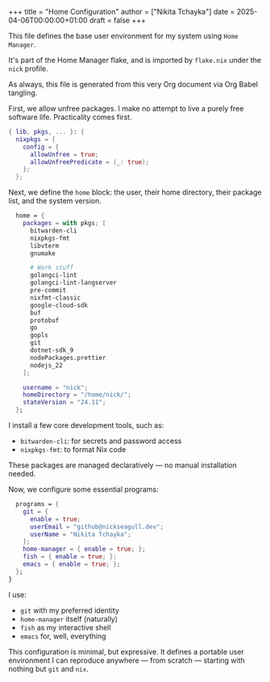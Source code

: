 +++
title = "Home Configuration"
author = ["Nikita Tchayka"]
date = 2025-04-06T00:00:00+01:00
draft = false
+++

This file defines the base user environment for my system using `Home Manager`.

It's part of the Home Manager flake, and is imported by `flake.nix` under the `nick` profile.

As always, this file is generated from this very Org document via Org Babel tangling.

First, we allow unfree packages. I make no attempt to live a purely free software life. Practicality comes first.

```nix
{ lib, pkgs, ... }: {
  nixpkgs = {
    config = {
      allowUnfree = true;
      allowUnfreePredicate = (_: true);
    };
  };
```

Next, we define the `home` block: the user, their home directory, their package list, and the system version.

```nix
  home = {
    packages = with pkgs; [
      bitwarden-cli
      nixpkgs-fmt
      libvterm
      gnumake

      # Work stuff
      golangci-lint
      golangci-lint-langserver
      pre-commit
      nixfmt-classic
      google-cloud-sdk
      buf
      protobuf
      go
      gopls
      git
      dotnet-sdk_9
      nodePackages.prettier
      nodejs_22
    ];

    username = "nick";
    homeDirectory = "/home/nick/";
    stateVersion = "24.11";
  };
```

I install a few core development tools, such as:

-   `bitwarden-cli`: for secrets and password access
-   `nixpkgs-fmt`: to format Nix code

These packages are managed declaratively — no manual installation needed.

Now, we configure some essential programs:

```nix
  programs = {
    git = {
      enable = true;
      userEmail = "github@nickseagull.dev";
      userName = "Nikita Tchayka";
    };
    home-manager = { enable = true; };
    fish = { enable = true; };
    emacs = { enable = true; };
  };
}
```

I use:

-   `git` with my preferred identity
-   `home-manager` itself (naturally)
-   `fish` as my interactive shell
-   `emacs` for, well, everything

This configuration is minimal, but expressive. It defines a portable user environment I can reproduce anywhere — from scratch — starting with nothing but `git` and `nix`.
